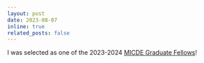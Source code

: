 ```yaml
---
layout: post
date: 2023-08-07
inline: true
related_posts: false
---
```


I was selected as one of the 2023-2024 [MICDE Graduate Fellows](https://micde.umich.edu/member/doruk-aksoy/)!